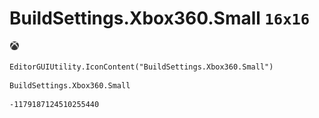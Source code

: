 # BuildSettings.Xbox360.Small `16x16`
<img src="/img/BuildSettings.Xbox360.Small.png" width=16 height=16>

``` CSharp
EditorGUIUtility.IconContent("BuildSettings.Xbox360.Small")
```
```
BuildSettings.Xbox360.Small
```
```
-1179187124510255440
```
